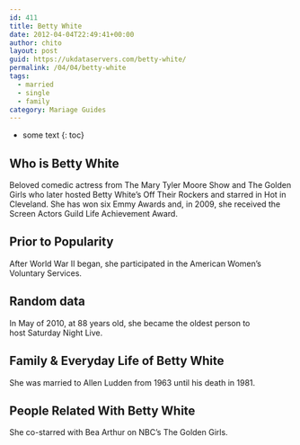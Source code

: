 ```yaml
---
id: 411
title: Betty White
date: 2012-04-04T22:49:41+00:00
author: chito
layout: post
guid: https://ukdataservers.com/betty-white/
permalink: /04/04/betty-white  
tags:
  - married
  - single
  - family
category: Mariage Guides
---
```


* some text
{: toc}


## Who is  Betty White
                  
                  
                  
Beloved comedic actress from The Mary Tyler Moore Show and The Golden Girls who later hosted Betty White&#8217;s Off Their Rockers and starred in Hot in Cleveland. She has won six Emmy Awards and, in 2009, she received the Screen Actors Guild Life Achievement Award. 
                  
                
                
                
## Prior to Popularity 
                  
                  
                  
After World War II began, she participated in the American Women&#8217;s Voluntary Services.
                  
                
                
                
## Random data 
                  
                  
                  
In May of 2010, at 88 years old, she became the oldest person to host Saturday Night Live.
                  
                
                
                
## Family & Everyday Life of Betty White
                  
                  
                  
She was married to Allen Ludden from 1963 until his death in 1981. 
                  
                
                
                
## People Related With  Betty White
                  
                  
                  
She co-starred with Bea Arthur on NBC&#8217;s The Golden Girls.
                  
                
              
            
          
          
          
    
    
  
